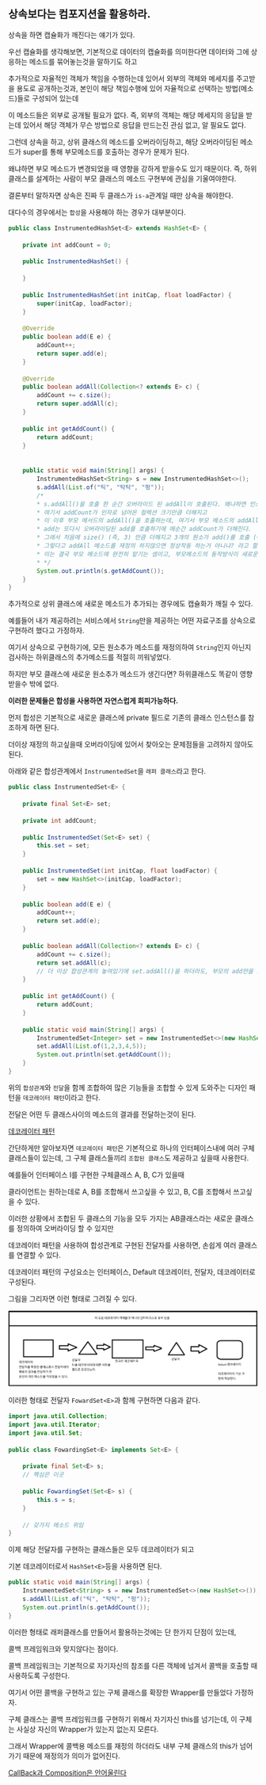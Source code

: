 ## 상속보다는 컴포지션을 활용하라.

상속을 하면 캡슐화가 깨진다는 얘기가 있다.

우선 캡슐화를 생각해보면, 기본적으로 데이터의 캡슐화를 의미한다면 데이터와 그에 상응하는 메소드를 묶어놓는것을 말하기도 하고

추가적으로 자율적인 객체가 책임을 수행하는데 있어서 외부의 객체와 메세지를 주고받을 용도로 공개하는것과, 본인이 해당 책임수행에 있어 자율적으로 선택하는 방법(메소드)들로 구성되어 있는데

이 메소드들은 외부로 공개될 필요가 없다. 즉, 외부의 객체는 해당 메세지의 응답을 받는데 있어서 해당 객체가 무슨 방법으로 응답을 만드는진 관심 없고, 알 필요도 없다.

그런데 상속을 하고, 상위 클래스의 메소드를 오버라이딩하고, 해당 오버라이딩된 메소드가 super를 통해 부모메소드를 호출하는 경우가 문제가 된다.

왜냐하면 부모 메소드가 변경되었을 때 영향을 강하게 받을수도 있기 때문이다. 즉, 하위 클래스를 설계하는 사람이 부모 클래스의 메소드 구현부에 관심을 기울여야한다.

결론부터 말하자면 상속은 진짜 두 클래스가 `is-a`관계일 때만 상속을 해야한다.

대다수의 경우에서는 `합성`을 사용해야 하는 경우가 대부분이다.


```java
public class InstrumentedHashSet<E> extends HashSet<E> {

    private int addCount = 0;

    public InstrumentedHashSet() {

    }

    public InstrumentedHashSet(int initCap, float loadFactor) {
        super(initCap, loadFactor);
    }

    @Override
    public boolean add(E e) {
        addCount++;
        return super.add(e);
    }

    @Override
    public boolean addAll(Collection<? extends E> c) {
        addCount += c.size();
        return super.addAll(c);
    }

    public int getAddCount() {
        return addCount;
    }


    public static void main(String[] args) {
        InstrumentedHashSet<String> s = new InstrumentedHashSet<>();
        s.addAll(List.of("틱", "탁탁", "펑"));
        /*
        * s.addAll()을 호출 한 순간 오버라이드 된 addAll이 호출된다. 왜냐하면 인스턴스가 상속된 InstrumentedHashSet 이기 때문
        * 여기서 addCount가 인자로 넘어온 컬렉션 크기만큼 더해지고
        * 이 이후 부모 메서드의 addAll()을 호출하는데, 여기서 부모 메소드의 addAll()은 내부적으로 add를 호출하고,
        * add는 또다시 오버라이딩된 add를 호출하기에 매순간 addCount가 더해진다.
        * 그래서 처음에 size() (즉, 3) 만큼 더해지고 3개의 원소가 add()를 호출 (+ 1)하여 6이 된다.
        * 그렇다고 addAll 메소드를 재정의 하지않으면 정상작동 하는거 아니냐? 라고 할 수 있는데
        * 이는 결국 부모 메소드에 완전히 맡기는 셈이고, 부모메소드의 동작방식이 새로운 버전으로 릴리즈 되어 동작이 바뀌는 순간 다시 또 고려해야한다.
        * */
        System.out.println(s.getAddCount());
    }
}
```

추가적으로 상위 클래스에 새로운 메소드가 추가되는 경우에도 캡슐화가 깨질 수 있다.

예를들어 내가 제공하려는 서비스에서 `String`만을 제공하는 어떤 자료구조를 상속으로 구현하려 했다고 가정하자.

여기서 상속으로 구현하기에, 모든 원소추가 메소드를 재정의하여 `String`인지 아닌지 검사하는 하위클래스의 추가메소드를 적절히 끼워넣었다.

하지만 부모 클래스에 새로운 원소추가 메소드가 생긴다면? 하위클래스도 똑같이 영향받을수 밖에 없다.

**이러한 문제들은 합성을 사용하면 자연스럽게 회피가능하다.**

먼저 합성은 기본적으로 새로운 클래스에 private 필드로 기존의 클래스 인스턴스를 참조하게 하면 된다.

더이상 재정의 하고싶을때 오버라이딩에 있어서 찾아오는 문제점들을 고려하지 않아도 된다.

아래와 같은 합성관계에서 `InstrumentedSet`을 `래퍼 클래스`라고 한다.

```java
public class InstrumentedSet<E> {

    private final Set<E> set;

    private int addCount;

    public InstrumentedSet(Set<E> set) {
        this.set = set;
    }

    public InstrumentedSet(int initCap, float loadFactor) {
        set = new HashSet<>(initCap, loadFactor);
    }

    public boolean add(E e) {
        addCount++;
        return set.add(e);
    }

    public boolean addAll(Collection<? extends E> c) {
        addCount += c.size();
        return set.addAll(c);
        // 더 이상 합성관계의 놓여있기에 set.addAll()을 하더라도, 부모의 add만을 호출하게 된다.
    }

    public int getAddCount() {
        return addCount;
    }

    public static void main(String[] args) {
        InstrumentedSet<Integer> set = new InstrumentedSet<>(new HashSet<>());
        set.addAll(List.of(1,2,3,4,5));
        System.out.println(set.getAddCount());
    }
}
```

위의 `합성관계`와 `전달`을 함께 조합하여 많은 기능들을 조합할 수 있게 도와주는 디자인 패턴을 `데코레이터 패턴`이라고 한다.

전달은 어떤 두 클래스사이의 메소드의 결과를 전달하는것이 된다.

<a href="https://refactoring.guru/ko/design-patterns/decorator">데코레이터 패턴</a>

간단하게만 알아보자면 `데코레이터 패턴`은 기본적으로 하나의 인터페이스내에 여러 구체 클래스들이 있는데, 그 구체 클래스들끼리 `조합된 클래스`도 제공하고 싶을때 사용한다.

예를들어 인터페이스 I를 구현한 구체클래스 A, B, C가 있을때

클라이언트는 원하는데로 A, B를 조합해서 쓰고싶을 수 있고, B, C를 조합해서 쓰고싶을 수 있다.

이러한 상황에서 조합된 두 클래스의 기능을 모두 가지는 AB클래스라는 새로운 클래스를 정의하여 오버라이딩 할 수 있지만

데코레이터 패턴을 사용하여 합성관계로 구현된 전달자를 사용하면, 손쉽게 여러 클래스를 연결할 수 있다.

데코레이터 패턴의 구성요소는 인터페이스, Default 데코레이터, 전달자, 데코레이터로 구성된다.

그림을 그리자면 이런 형태로 그려질 수 있다.

<img src="../img/decorator_pattern.png"/>

이러한 형태로 전달자 `FowardSet<E>`과 함께 구현하면 다음과 같다.

```java
import java.util.Collection;
import java.util.Iterator;
import java.util.Set;

public class FowardingSet<E> implements Set<E> {

    private final Set<E> s;
    // 핵심은 이곳

    public FowardingSet(Set<E> s) {
        this.s = s;
    }

    // 갖가지 메소드 위임
}
```
이제 해당 전달자를 구현하는 클래스들은 모두 데코레이터가 되고

기본 데코레이터로서 `HashSet<E>`등을 사용하면 된다.

```java
public static void main(String[] args) {
    InstrumentedSet<String> s = new InstrumentedSet<>(new HashSet<>());
    s.addAll(List.of("틱", "탁탁", "펑"));
    System.out.println(s.getAddCount());
}
```

이러한 형태로 래퍼클래스를 만들어서 활용하는것에는 단 한가지 단점이 있는데,

콜백 프레임워크와 맞지않다는 점이다.

콜백 프레임워크는 기본적으로 자기자신의 참조를 다른 객체에 넘겨서 콜백을 호출할 때 사용하도록 구성한다.

여기서 어떤 콜백을 구현하고 있는 구체 클래스를 확장한 Wrapper를 만들었다 가정하자.

구체 클래스는 콜백 프레임워크를 구현하기 위해서 자기자신 this를 넘기는데, 이 구체는 사실상 자신의 Wrapper가 있는지 없는지 모른다.

그래서 Wrapper에 콜백용 메소드를 재정의 하더라도 내부 구체 클래스의 this가 넘어가기 때문에 재정의가 의미가 없어진다.

<a href="../src/item18/callback/Practice.java">CallBack과 Composition은 안어울린다</a>